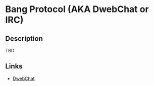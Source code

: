 # Bang Protocol (AKA DwebChat or IRC)

## Description
TBD

## Links
- [DwebChat](https://github.com/realrasengan/dwebchat)